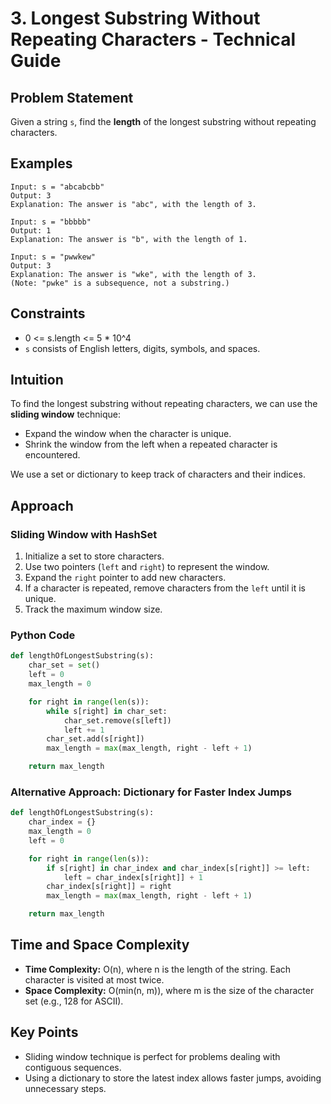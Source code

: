 # 3. Longest Substring Without Repeating Characters - Technical Guide

## Problem Statement
Given a string `s`, find the **length** of the longest substring without repeating characters.

## Examples
```plaintext
Input: s = "abcabcbb"
Output: 3
Explanation: The answer is "abc", with the length of 3.

Input: s = "bbbbb"
Output: 1
Explanation: The answer is "b", with the length of 1.

Input: s = "pwwkew"
Output: 3
Explanation: The answer is "wke", with the length of 3.
(Note: "pwke" is a subsequence, not a substring.)
```

## Constraints
- 0 <= s.length <= 5 * 10^4
- `s` consists of English letters, digits, symbols, and spaces.

## Intuition
To find the longest substring without repeating characters, we can use the **sliding window** technique:
- Expand the window when the character is unique.
- Shrink the window from the left when a repeated character is encountered.

We use a set or dictionary to keep track of characters and their indices.

## Approach

### Sliding Window with HashSet
1. Initialize a set to store characters.
2. Use two pointers (`left` and `right`) to represent the window.
3. Expand the `right` pointer to add new characters.
4. If a character is repeated, remove characters from the `left` until it is unique.
5. Track the maximum window size.

### Python Code
```python
def lengthOfLongestSubstring(s):
    char_set = set()
    left = 0
    max_length = 0

    for right in range(len(s)):
        while s[right] in char_set:
            char_set.remove(s[left])
            left += 1
        char_set.add(s[right])
        max_length = max(max_length, right - left + 1)

    return max_length
```

### Alternative Approach: Dictionary for Faster Index Jumps
```python
def lengthOfLongestSubstring(s):
    char_index = {}
    max_length = 0
    left = 0

    for right in range(len(s)):
        if s[right] in char_index and char_index[s[right]] >= left:
            left = char_index[s[right]] + 1
        char_index[s[right]] = right
        max_length = max(max_length, right - left + 1)

    return max_length
```

## Time and Space Complexity
- **Time Complexity:** O(n), where n is the length of the string. Each character is visited at most twice.
- **Space Complexity:** O(min(n, m)), where m is the size of the character set (e.g., 128 for ASCII).

## Key Points
- Sliding window technique is perfect for problems dealing with contiguous sequences.
- Using a dictionary to store the latest index allows faster jumps, avoiding unnecessary steps.